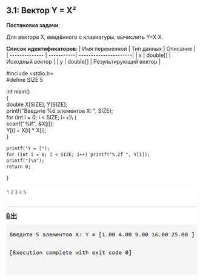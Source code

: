 ## 3.1: Вектор Y = X²

**Постановка задачи**:

Для вектора X, введённого с клавиатуры, вычислить Y=X⋅X.

**Список идентификаторов**:
| Имя переменной | Тип данных | Описание              |
| -------------- | -----------| ----------------------|
| x              | double[]   | Исходный вектор       |
| y              | double[]   | Результирующий вектор |


#include <stdio.h>  
#define SIZE 5  

int main()\
{  
    double X[SIZE], Y[SIZE];  
    printf("Введите %d элементов X: ", SIZE);  
    for (int i = 0; i < SIZE; i++)\ 
    {  
        scanf("%lf", &X[i]);  
        Y[i] = X[i] * X[i];  
    }  

    printf("Y = [");  
    for (int i = 0; i < SIZE; i++) printf("%.2f ", Y[i]);  
    printf("]\n");  
    return 0;  
}  

![image](https://github.com/Yanxi1214/Programming---c-language/blob/Laboratory-work-I/3.1.bmp)


